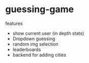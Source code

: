 # guessing-game
features
- show current user (in depth stats)
- Dropdown guessing
- random img selection
- leaderboards
- backend for adding cities
